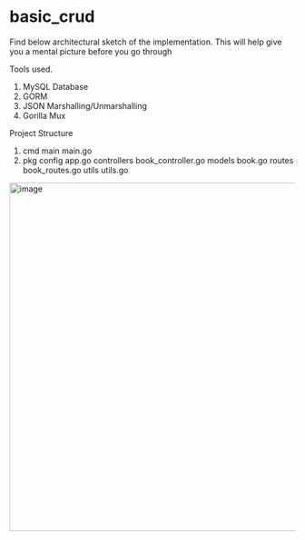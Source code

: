 # basic_crud

Find below architectural sketch of the implementation.
This will help give you a mental picture before you go through 

Tools used.
1. MySQL Database
2. GORM
3. JSON Marshalling/Unmarshalling
4. Gorilla Mux

Project Structure
1. cmd
    main
      main.go
2. pkg
    config
      app.go
    controllers
      book_controller.go
    models
      book.go
    routes
      book_routes.go
    utils
      utils.go

<img width="614" alt="image" src="https://user-images.githubusercontent.com/27703937/182417370-f49414bd-a1c9-4cf8-bde5-855c86d828ce.png">
